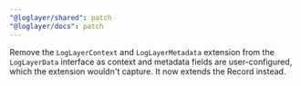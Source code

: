 ```yaml
---
"@loglayer/shared": patch
"@loglayer/docs": patch
---
```


Remove the `LogLayerContext` and `LogLayerMetadata` extension from the `LogLayerData` interface as context and metadata fields are user-configured, which the extension wouldn't capture. It now extends the Record instead.

